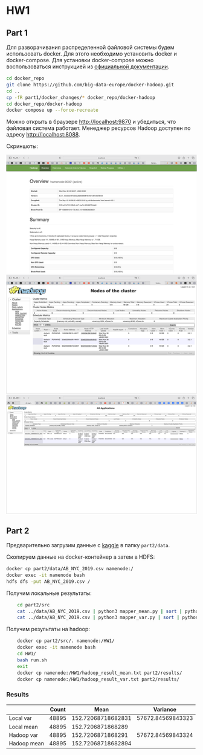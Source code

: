 # HW1

## Part 1

Для разворачивания распределенной файловой системы будем использовать docker. Для этого необходимо установить docker и docker-compose. Для установки docker-compose можно воспользоваться инструкцией из [официальной документации](https://docs.docker.com/compose/install/).

```bash
cd docker_repo
git clone https://github.com/big-data-europe/docker-hadoop.git
cd ..
cp -fR part1/docker_changes/* docker_repo/docker-hadoop
cd docker_repo/docker-hadoop
docker compose up --force-recreate
```

Можно открыть в браузере [http://localhost:9870](http://localhost:9870) и убедиться, что файловая система работает.
Менеджер ресурсов Hadoop доступен по адресу [http://localhost:8088](http://localhost:8088).

Скриншоты:

![image1](part1/nn.png)
![image2](part1/rm.png)
![image2](part1/rm_finished.png)

## Part 2

Предварительно загрузим данные с [kaggle](https://www.kaggle.com/datasets/dgomonov/new-york-city-airbnb-open-data) в папку `part2/data`.

Скопируем данные на docker-контейнер а затем в HDFS:

```bash
docker cp part2/data/AB_NYC_2019.csv namenode:/
docker exec -it namenode bash
hdfs dfs -put AB_NYC_2019.csv /
```

Получим локальные результаты:

```bash
    cd part2/src
    cat ../data/AB_NYC_2019.csv | python3 mapper_mean.py | sort | python3 reducer_mean.py > ../results/local_result_mean.txt
    cat ../data/AB_NYC_2019.csv | python3 mapper_var.py | sort | python3 reducer_var.py > ../results/local_result_var.txt
```

Получим результаты на hadoop:

```bash
    docker cp part2/src/. namenode:/HW1/
    docker exec -it namenode bash
    cd HW1/ 
    bash run.sh
    exit
    docker cp namenode:/HW1/hadoop_result_mean.txt part2/results/
    docker cp namenode:/HW1/hadoop_result_var.txt part2/results/
```

### Results

|             | Count | Mean               | Variance          |
| ----------- | ----- | ------------------ | ----------------- |
| Local var   | 48895 | 152.72068718682831 | 57672.84569843323 |
| Local mean  | 48895 | 152.7206871868289  |                   |
| Hadoop var  | 48895 | 152.7206871868291  | 57672.84569843324 |
| Hadoop mean | 48895 | 152.72068718682894 |                   |
